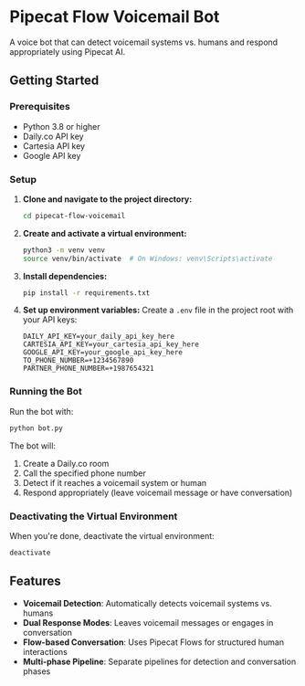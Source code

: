 # Pipecat Flow Voicemail Bot

A voice bot that can detect voicemail systems vs. humans and respond appropriately using Pipecat AI.

## Getting Started

### Prerequisites

- Python 3.8 or higher
- Daily.co API key
- Cartesia API key  
- Google API key

### Setup

1. **Clone and navigate to the project directory:**
   ```bash
   cd pipecat-flow-voicemail
   ```

2. **Create and activate a virtual environment:**
   ```bash
   python3 -m venv venv
   source venv/bin/activate  # On Windows: venv\Scripts\activate
   ```

3. **Install dependencies:**
   ```bash
   pip install -r requirements.txt
   ```

4. **Set up environment variables:**
   Create a `.env` file in the project root with your API keys:
   ```
   DAILY_API_KEY=your_daily_api_key_here
   CARTESIA_API_KEY=your_cartesia_api_key_here
   GOOGLE_API_KEY=your_google_api_key_here
   TO_PHONE_NUMBER=+1234567890
   PARTNER_PHONE_NUMBER=+1987654321
   ```

### Running the Bot

Run the bot with:
```bash
python bot.py
```

The bot will:
1. Create a Daily.co room
2. Call the specified phone number
3. Detect if it reaches a voicemail system or human
4. Respond appropriately (leave voicemail message or have conversation)

### Deactivating the Virtual Environment

When you're done, deactivate the virtual environment:
```bash
deactivate
```

## Features

- **Voicemail Detection**: Automatically detects voicemail systems vs. humans
- **Dual Response Modes**: Leaves voicemail messages or engages in conversation
- **Flow-based Conversation**: Uses Pipecat Flows for structured human interactions
- **Multi-phase Pipeline**: Separate pipelines for detection and conversation phases